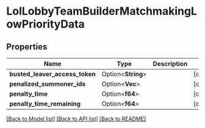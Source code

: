 # LolLobbyTeamBuilderMatchmakingLowPriorityData

## Properties

Name | Type | Description | Notes
------------ | ------------- | ------------- | -------------
**busted_leaver_access_token** | Option<**String**> |  | [optional]
**penalized_summoner_ids** | Option<**Vec<i64>**> |  | [optional]
**penalty_time** | Option<**f64**> |  | [optional]
**penalty_time_remaining** | Option<**f64**> |  | [optional]

[[Back to Model list]](../README.md#documentation-for-models) [[Back to API list]](../README.md#documentation-for-api-endpoints) [[Back to README]](../README.md)


